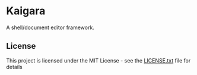 # Kaigara

A shell/document editor framework.

## License

This project is licensed under the MIT License - see the [LICENSE.txt](LICENSE.txt) file for details

